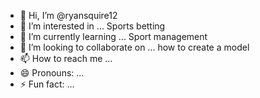 - 👋 Hi, I’m @ryansquire12
- 👀 I’m interested in ... Sports betting
- 🌱 I’m currently learning ... Sport management
- 💞️ I’m looking to collaborate on ... how to create a model
- 📫 How to reach me ...
- 😄 Pronouns: ...
- ⚡ Fun fact: ...

<!---
ryansquire12/ryansquire12 is a ✨ special ✨ repository because its `README.md` (this file) appears on your GitHub profile.
You can click the Preview link to take a look at your changes.
--->
